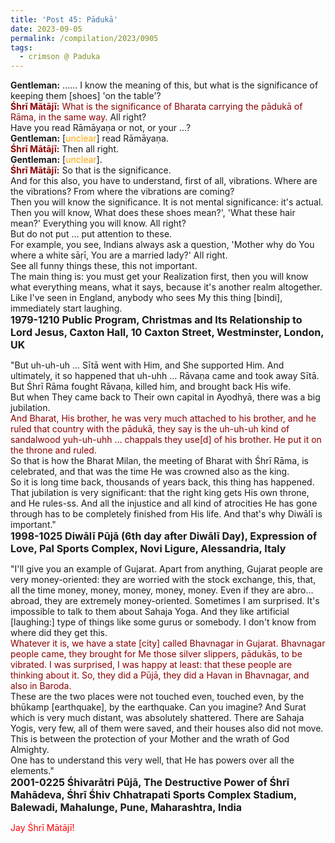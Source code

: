 ```yaml
---
title: 'Post 45: Pādukā'
date: 2023-09-05
permalink: /compilation/2023/0905
tags:
  - crimson @ Paduka
---
```


<div class="para-divider"></div>

<p>
<b>Gentleman:</b> ...... I know the meaning of this, but what is the significance of keeping them [shoes] 'on the table'?<br>
<font color="DarkRed"><b>Śhrī Mātājī:</b></font> <font color="DarkRed">What is the significance of Bharata carrying the pādukā of Rāma, in the same way.</font> All right?<br>
Have you read Rāmāyaṇa or not, or your ...?<br>
<b>Gentleman:</b> [<font color="orange">unclear</font>] read Rāmāyaṇa.<br>
<font color="DarkRed"><b>Śhrī Mātājī:</b></font> Then all right.<br>
<b>Gentleman:</b> [<font color="orange">unclear</font>].<br>
<font color="DarkRed"><b>Śhrī Mātājī:</b></font> So that is the significance.<br>
And for this also, you have to understand, first of all, vibrations. Where are the vibrations? From where the vibrations are coming?<br>
Then you will know the significance. It is not mental significance: it's actual. Then you will know, What does these shoes mean?', 'What these hair mean?' Everything you will know. All right?<br>
But do not put ... put attention to these.<br>
For example, you see, Indians always ask a question, 'Mother why do You where a white sāṛī, You are a married lady?' All right.<br> 
See all funny things these,  this not important.<br>
The main thing is: you must get your Realization first, then you will know what everything means, what it says, because it's another realm altogether.<br>
Like I've seen in England, anybody who sees My this thing [bindi], immediately start laughing.<br>
<font size="+0"><b>1979-1210 Public Program, Christmas and Its Relationship to Lord Jesus, Caxton Hall, 10 Caxton Street, Westminster, London, UK</b></font>
</p>

<div class="para-divider"></div>

<p>
"But uh-uh-uh ... Sītā went with Him, and She supported Him. And ultimately, it so happened that uh-uhh ... Rāvaṇa came and took away Sītā.<br>
But Śhrī Rāma fought Rāvaṇa, killed him, and brought back His wife.<br>
But when They came back to Their own capital in Ayodhyā, there was a big jubilation.<br> 
<font color="DarkRed">And Bharat, His brother, he was very much attached to his brother, and he ruled that country with the pādukā, they say is the uh-uh-uh kind of sandalwood yuh-uh-uhh ... chappals they use[d] of his brother. He put it on the throne and ruled.</font><br>
So that is how the Bharat Milan, the meeting of Bharat with Śhrī Rāma, is celebrated, and that was the time He was crowned also as the king.<br>
So it is long time back, thousands of years back, this thing has happened.<br>
That jubilation is very significant: that the right king gets His own throne, and He rules-ss. And all the injustice and all kind of atrocities He has gone through has to be completely finished from His life. And that's why Diwālī is important."<br>
<font size="+0"><b>1998-1025 Diwālī Pūjā (6th day after Diwālī Day), Expression of Love, Pal Sports Complex, Novi Ligure, Alessandria, Italy</b></font>
</p>

<div class="para-divider"></div>

<p>
"I'll give you an example of Gujarat. Apart from anything, Gujarat people are very money-oriented: they are worried with the stock exchange, this, that, all the time money, money, money, money, money. Even if they are abro... abroad, they are extremely money-oriented. Sometimes I am surprised. It's impossible to talk to them about Sahaja Yoga. And they like artificial [laughing:] type of things like some gurus or somebody. I don't know from where did they get this.<br>
<font color="DarkRed">Whatever it is, we have a state [city] called Bhavnagar in Gujarat. Bhavnagar people came, they brought for Me those silver slippers, pādukās, to be vibrated. I was surprised, I was happy at least: that these people are thinking about it. So, they did a Pūjā, they did a Havan in Bhavnagar, and also in Baroda.</font><br>
These are the two places were not touched even, touched even, by the bhūkamp [earthquake], by the earthquake. Can you imagine? And Surat which is very much distant, was absolutely shattered. There are Sahaja Yogis, very few, all of them were saved, and their houses also did not move.<br>
This is between the protection of your Mother and the wrath of God Almighty.<br>
One has to understand this very well, that He has powers over all the elements."<br>
<font size="+0"><b>2001-0225 Śhivarātri Pūjā, The Destructive Power of Śhrī Mahādeva, Śhrī Śhiv Chhatrapati Sports Complex Stadium, Balewadi, Mahalunge, Pune, Maharashtra, India</b></font>
</p>

<div class="para-divider"></div>

<p style="color:red;">Jay Śhrī Mātājī!<br></p>